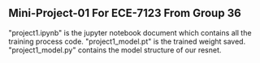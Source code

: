 ## Mini-Project-01 For ECE-7123 From Group 36
"project1.ipynb" is the jupyter notebook document which contains all the training process code.
"project1_model.pt" is the trained weight saved.
"project1_model.py" contains the model structure of our resnet.